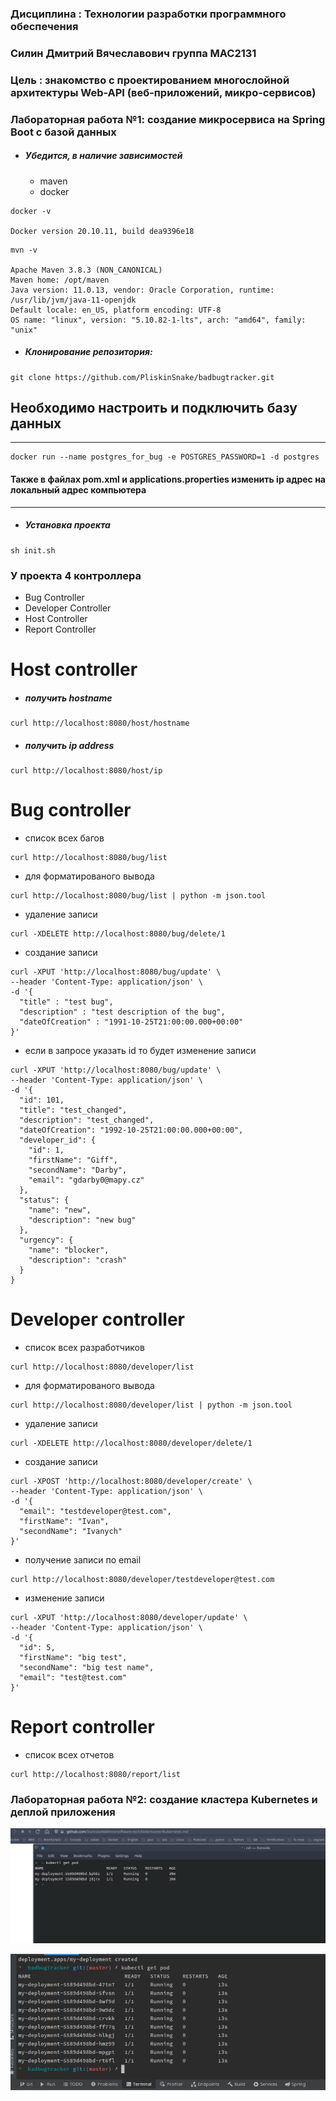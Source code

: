 ### Дисциплина : Технологии разработки программного обеспечения

### Силин Дмитрий Вячеславович группа МАС2131

### Цель : знакомство с проектированием многослойной архитектуры Web-API (веб-приложений, микро-сервисов)


### Лабораторная работа №1: создание микросервиса на Spring Boot с базой данных

* #####  Убедится, в наличие зависимостей
    * maven
    * docker
```
docker -v

Docker version 20.10.11, build dea9396e18
```

```
mvn -v

Apache Maven 3.8.3 (NON_CANONICAL)
Maven home: /opt/maven
Java version: 11.0.13, vendor: Oracle Corporation, runtime: /usr/lib/jvm/java-11-openjdk
Default locale: en_US, platform encoding: UTF-8
OS name: "linux", version: "5.10.82-1-lts", arch: "amd64", family: "unix"
```

* ##### Клонирование репозитория:
```
git clone https://github.com/PliskinSnake/badbugtracker.git
```

## Необходимо настроить и подключить базу данных
* * *
```
docker run --name postgres_for_bug -e POSTGRES_PASSWORD=1 -d postgres
```
#### Также в файлах pom.xml и applications.properties изменить ip адрес на локальный адрес компьютера 

***

* ##### Установка проекта
```
sh init.sh
```

### У проекта 4 контроллера
* Bug Controller
* Developer Controller
* Host Controller
* Report Controller
# Host controller
* ##### получить hostname
```
curl http://localhost:8080/host/hostname
```
* ##### получить ip address
```
curl http://localhost:8080/host/ip
```
# Bug controller
* список всех багов
```
curl http://localhost:8080/bug/list
```
* для форматированого вывода 
```
curl http://localhost:8080/bug/list | python -m json.tool
```
* удаление записи
```
curl -XDELETE http://localhost:8080/bug/delete/1
```
* создание записи
```
curl -XPUT 'http://localhost:8080/bug/update' \
--header 'Content-Type: application/json' \
-d '{
  "title" : "test bug",
  "description" : "test description of the bug",
  "dateOfCreation" : "1991-10-25T21:00:00.000+00:00"
}'
```
* если в запросе указать id то будет изменение записи
```
curl -XPUT 'http://localhost:8080/bug/update' \
--header 'Content-Type: application/json' \
-d '{
  "id": 101,
  "title": "test_changed",
  "description": "test_changed",
  "dateOfCreation": "1992-10-25T21:00:00.000+00:00",
  "developer_id": {
    "id": 1,
    "firstName": "Giff",
    "secondName": "Darby",
    "email": "gdarby0@mapy.cz"
  },
  "status": {
    "name": "new",
    "description": "new bug"
  },
  "urgency": {
    "name": "blocker",
    "description": "crash"
  }
}
```
# Developer controller
* список всех разработчиков
```
curl http://localhost:8080/developer/list
```
* для форматированого вывода 
```
curl http://localhost:8080/developer/list | python -m json.tool
```
* удаление записи
```
curl -XDELETE http://localhost:8080/developer/delete/1
```
* создание записи
```
curl -XPOST 'http://localhost:8080/developer/create' \
--header 'Content-Type: application/json' \
-d '{
  "email": "testdeveloper@test.com",
  "firstName": "Ivan",
  "secondName": "Ivanych"
}'
```

* получение записи по email
```
curl http://localhost:8080/developer/testdeveloper@test.com 
```

* изменение записи
```
curl -XPUT 'http://localhost:8080/developer/update' \
--header 'Content-Type: application/json' \
-d '{
  "id": 5,
  "firstName": "big test",
  "secondName": "big test name",
  "email": "test@test.com"
}'
```

# Report controller
* список всех отчетов
```
curl http://localhost:8080/report/list
```

### Лабораторная работа №2: создание кластера Kubernetes и деплой приложения

![Agnoster theme](images/pods.png)

![Agnoster theme](images/pods_10.png)









































